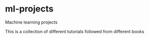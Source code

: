 # ml-projects
Machine learning projects

This is a collection of different tutorials followed from different books
